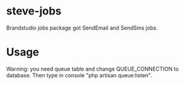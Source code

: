 # steve-jobs
Brandstudio jobs package got SendEmail and SendSms jobs.
# Usage
Warning: you need queue table and change QUEUE_CONNECTION to database. Then type in console "php artisan queue:listen". 
